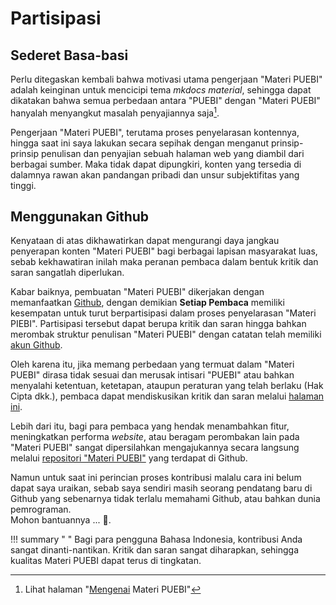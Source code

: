 # Partisipasi

## Sederet Basa-basi

Perlu ditegaskan kembali bahwa motivasi utama pengerjaan "Materi PUEBI" adalah keinginan untuk mencicipi tema *mkdocs material*, sehingga dapat dikatakan bahwa semua perbedaan antara "PUEBI" dengan "Materi PUEBI" hanyalah menyangkut masalah penyajiannya saja[^1].

Pengerjaan "Materi PUEBI", terutama proses penyelarasan kontennya, hingga saat ini saya lakukan secara sepihak dengan menganut prinsip-prinsip penulisan dan penyajian sebuah halaman web yang diambil dari berbagai sumber. Maka tidak dapat dipungkiri, konten yang tersedia di dalamnya rawan akan pandangan pribadi dan unsur subjektifitas yang tinggi.

## Menggunakan Github

Kenyataan di atas dikhawatirkan dapat mengurangi daya jangkau penyerapan konten "Materi PUEBI" bagi berbagai lapisan masyarakat luas, sebab kekhawatiran inilah maka peranan pembaca dalam bentuk kritik dan saran sangatlah diperlukan.

Kabar baiknya, pembuatan "Materi PUEBI" dikerjakan dengan memanfaatkan [Github][1], dengan demikian **Setiap Pembaca** memiliki kesempatan untuk turut berpartisipasi dalam proses penyelarasan "Materi PIEBI". Partisipasi tersebut dapat berupa kritik dan saran hingga bahkan merombak struktur penulisan "Materi PUEBI" dengan catatan telah memiliki [akun Github][2].

Oleh karena itu, jika memang perbedaan yang termuat dalam "Materi PUEBI" dirasa tidak sesuai dan merusak intisari "PUEBI" atau bahkan menyalahi ketentuan, ketetapan, ataupun peraturan yang telah berlaku (Hak Cipta dkk.), pembaca dapat mendiskusikan kritik dan saran melalui [halaman ini][3].

Lebih dari itu, bagi para pembaca yang hendak menambahkan fitur, meningkatkan performa *website*, atau beragam perombakan lain pada "Materi PUEBI" sangat dipersilahkan mengajukannya secara langsung melalui [repositori "Materi PUEBI"][4] yang terdapat di Github.

Namun untuk saat ini perincian proses kontribusi malalu cara ini belum dapat saya uraikan, sebab saya sendiri masih seorang pendatang baru di Github yang sebenarnya tidak terlalu memahami Github, atau bahkan dunia pemrograman.  
Mohon bantuannya ... :pray:.

!!! summary " "
    Bagi para pengguna Bahasa Indonesia, kontribusi Anda sangat dinanti-nantikan. Kritik dan saran sangat diharapkan, sehingga kualitas Materi PUEBI dapat terus di tingkatan.


  <!--- Tautan --->

  [1]: https://id.m.wikipedia.org/wiki/GitHub
  [2]: https://github.com/join
  [3]: https://github.com/mughnimind/materi-puebi/issues
  [4]: https://github.com/mughnimind/materi-puebi/

  <!--- Catatan kaki --->

  [^1]: Lihat halaman "[Mengenai](../tentang/index.md) Materi PUEBI"


